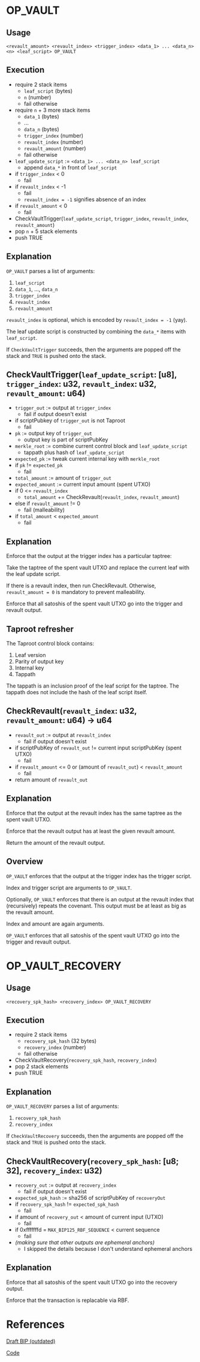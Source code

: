 # OP_VAULT

## Usage

```
<revault_amount> <revault_index> <trigger_index> <data_1> ... <data_n> <n> <leaf_script> OP_VAULT
```

## Execution

- require 2 stack items
    - `leaf_script` (bytes)
    - `n` (number)
    - fail otherwise
- require `n` + 3 more stack items
    - `data_1` (bytes)
    - ...
    - `data_n` (bytes)
    - `trigger_index` (number)
    - `revault_index` (number)
    - `revault_amount` (number)
    - fail otherwise
- `leaf_update_script` := `<data_1> ... <data_n> leaf_script`
    - append `data_*` in front of `leaf_script`
- if `trigger_index` < 0
    - fail
- if `revault_index` < -1
    - fail
    - `revault_index = -1` signifies absence of an index
- if `revault_amount` < 0
    - fail
- CheckVaultTrigger(`leaf_update_script`, `trigger_index`, `revault_index`, `revault_amount`)
- pop `n` + 5 stack elements
- push TRUE

## Explanation

`OP_VAULT` parses a list of arguments:

1. `leaf_script`
2. `data_1`, ..., `data_n`
3. `trigger_index`
4. `revault_index`
5. `revault_amount`

`revault_index` is optional, which is encoded by `revault_index = -1` (yay).

The leaf update script is constructed by combining the `data_*` items with `leaf_script`.

If `CheckVaultTrigger` succeeds, then the arguments are popped off the stack and `TRUE` is pushed onto the stack.

## CheckVaultTrigger(`leaf_update_script`: [u8], `trigger_index`: u32, `revault_index`: u32, `revault_amount`: u64)

- `trigger_out` := output at `trigger_index`
    - fail if output doesn't exist
- if scriptPubkey of `trigger_out` is not Taproot
    - fail
- `pk` := output key of `trigger_out`
    - output key is part of scriptPubKey
- `merkle_root` := combine current control block and `leaf_update_script`
    - tappath plus hash of `leaf_update_script`
- `expected_pk` := tweak current internal key with `merkle_root`
- if `pk` != `expected_pk`
    - fail
- `total_amount` := amount of `trigger_out`
- `expected_amount` := current input amount (spent UTXO)
- if 0 <= `revault_index`
    - `total_amount` += CheckRevault(`revault_index`, `revault_amount`)
- else if `revault_amount` != 0
    - fail (malleability)
- if `total_amount` < `expected_amount`
    - fail

## Explanation

Enforce that the output at the trigger index has a particular taptree:

Take the taptree of the spent vault UTXO and replace the current leaf with the leaf update script.

If there is a revault index, then run CheckRevault. Otherwise, `revault_amount = 0` is mandatory to prevent malleability.

Enforce that all satoshis of the spent vault UTXO go into the trigger and revault output.

## Taproot refresher

The Taproot control block contains:

1. Leaf version
1. Parity of output key
1. Internal key
1. Tappath

The tappath is an inclusion proof of the leaf script for the taptree. The tappath does not include the hash of the leaf script itself.

## CheckRevault(`revault_index`: u32, `revault_amount`: u64) -> u64

- `revault_out` := output at `revault_index`
    - fail if output doesn't exist
- if scriptPubKey of `revault_out` != current input scriptPubKey (spent UTXO)
    - fail
- if `revault_amount` <= 0 or (amount of `revault_out`) < `revault_amount`
    - fail
- return amount of `revault_out`

## Explanation

Enforce that the output at the revault index has the same taptree as the spent vault UTXO.

Enforce that the revault output has at least the given revault amount.

Return the amount of the revault output.

## Overview

`OP_VAULT` enforces that the output at the trigger index has the trigger script.

Index and trigger script are arguments to `OP_VAULT`.

Optionally, `OP_VAULT` enforces that there is an output at the revault index that (recursively) repeats the covenant. This output must be at least as big as the revault amount.

Index and amount are again arguments.

`OP_VAULT` enforces that all satoshis of the spent vault UTXO go into the trigger and revault output.

# OP_VAULT_RECOVERY

## Usage

```
<recovery_spk_hash> <recovery_index> OP_VAULT_RECOVERY
```

## Execution

- require 2 stack items
    - `recovery_spk_hash` (32 bytes)
    - `recovery_index` (number)
    - fail otherwise
- CheckVaultRecovery(`recovery_spk_hash`, `recovery_index`)
- pop 2 stack elements
- push TRUE

## Explanation

`OP_VAULT_RECOVERY` parses a list of arguments:

1. `recovery_spk_hash`
2. `recovery_index`

If `CheckVaultRecovery` succeeds, then the arguments are popped off the stack and `TRUE` is pushed onto the stack.

## CheckVaultRecovery(`recovery_spk_hash`: [u8; 32], `recovery_index`: u32)

- `recovery_out` := output at `recovery_index`
    - fail if output doesn't exist
- `expected_spk_hash` := sha256 of scriptPubKey of `recoveryOut`
- if `recovery_spk_hash` != `expected_spk_hash`
    - fail
- if amount of `recovery_out` < amount of current input (UTXO)
    - fail
- if 0xfffffffd = `MAX_BIP125_RBF_SEQUENCE` < current sequence
    - fail
- _(making sure that other outputs are ephemeral anchors)_
    - I skipped the details because I don't understand ephemeral anchors

## Explanation

Enforce that all satoshis of the spent vault UTXO go into the recovery output.

Enforce that the transaction is replacable via RBF.

# References

[Draft BIP (outdated)](https://github.com/jamesob/bips/blob/jamesob-23-03-opvault-rework/bip-vaults.mediawiki)

[Code](https://github.com/jamesob/bitcoin/blob/2023-02-opvault-inq/src/script/interpreter.cpp)

